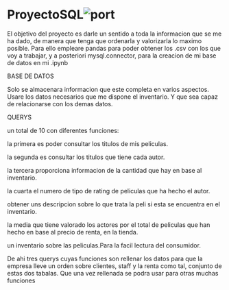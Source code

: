 # ProyectoSQL![port](https://user-images.githubusercontent.com/127346073/235546285-7e665629-692f-4ef9-a333-cf2fc5e14b68.png)
El objetivo del proyecto es darle un sentido a toda la informacion que se me ha dado, de manera que tenga que ordenarla y valorizarla lo maximo posible.
Para ello empleare pandas para poder obtener los .csv con los que voy a trabajar, y a posteriori mysql.connector, para la creacion de mi base de datos en mi .ipynb

BASE DE DATOS

Solo se almacenara informacion que este completa en varios aspectos.
Usare los datos necesarios que me dispone el inventario.
Y que sea capaz de relacionarse con los demas datos.


QUERYS

un total de 10 con diferentes funciones:

la primera es poder consultar los titulos de mis peliculas.

la segunda es consultar los titulos que tiene cada autor.

la tercera proporciona informacion de la cantidad que hay en base al inventario.

la cuarta el numero de tipo de rating de peliculas que ha hecho el autor.

obtener uns descripcion sobre lo que trata la peli si esta se encuentra en el inventario.

la media que tiene valorado los actores por el total de peliculas que han hecho en base al precio de renta, en la tienda.

un inventario sobre las peliculas.Para la facil lectura del consumidor.

De ahi tres querys cuyas funciones son rellenar los datos para que la empresa lleve un orden sobre clientes, staff y la renta como tal, conjunto de estas dos tabalas. Que una vez rellenada se podra usar para otras muchas funciones
